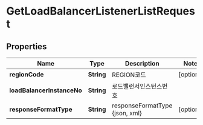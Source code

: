 
# GetLoadBalancerListenerListRequest

## Properties
Name | Type | Description | Notes
------------ | ------------- | ------------- | -------------
**regionCode** | **String** | REGION코드 |  [optional]
**loadBalancerInstanceNo** | **String** | 로드밸런서인스턴스번호 | 
**responseFormatType** | **String** | responseFormatType {json, xml} |  [optional]



